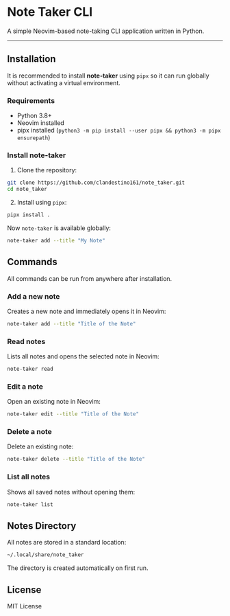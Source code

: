 # Note Taker CLI

A simple Neovim-based note-taking CLI application written in Python.

---

## Installation

It is recommended to install **note-taker** using `pipx` so it can run globally without activating a virtual environment.

### Requirements

- Python 3.8+
- Neovim installed
- pipx installed (`python3 -m pip install --user pipx && python3 -m pipx ensurepath`)

### Install note-taker

1. Clone the repository:
```bash
git clone https://github.com/clandestino161/note_taker.git
cd note_taker
```

2. Install using `pipx`:

```bash
pipx install .
```

Now `note-taker` is available globally:

```bash
note-taker add --title "My Note"
```

## Commands

All commands can be run from anywhere after installation.

### Add a new note

Creates a new note and immediately opens it in Neovim:

```bash
note-taker add --title "Title of the Note"
```

### Read notes

Lists all notes and opens the selected note in Neovim:

```bash
note-taker read
```

### Edit a note

Open an existing note in Neovim:

```bash
note-taker edit --title "Title of the Note"
```

### Delete a note

Delete an existing note:

```bash
note-taker delete --title "Title of the Note"
```

### List all notes

Shows all saved notes without opening them:

```bash
note-taker list
```

## Notes Directory

All notes are stored in a standard location:

```bash
~/.local/share/note_taker
```

The directory is created automatically on first run.

## License

MIT License

